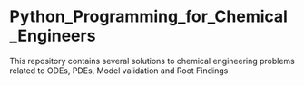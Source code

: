 # Python_Programming_for_Chemical_Engineers
This repository contains several solutions to chemical engineering problems related to ODEs, PDEs, Model validation and Root Findings
